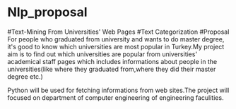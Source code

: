 # Nlp_proposal
#Text-Mining From Universities' Web Pages 
#Text Categorization
#Proposal
For people who graduated from university and wants to do master degree, it's good to know which universities are most popular in Turkey.My project aim is to find out which universities are popular from  universities' academical staff pages which includes informations about people in the universities(like where they graduated from,where they did their master degree etc.)

Python will be used for fetching informations from web sites.The project will focused on department of computer engineering of engineering faculities.
